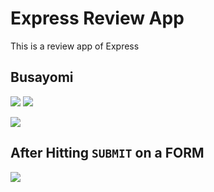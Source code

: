 # Express Review App
This is a review app of Express

## Busayomi

![](https://user-images.githubusercontent.com/13144457/107280027-a7a9b180-6a0c-11eb-9beb-cbc96ad95620.png)
![](https://user-images.githubusercontent.com/13144457/107281435-86e25b80-6a0e-11eb-9b56-14fc602db4b0.png)

![](https://user-images.githubusercontent.com/13144457/107283877-d5ddc000-6a11-11eb-83a7-e1e568267de9.png)

## After Hitting `SUBMIT` on a FORM

![](https://user-images.githubusercontent.com/13144457/107288519-6c14e480-6a18-11eb-99a3-51b9fa30ae78.png)